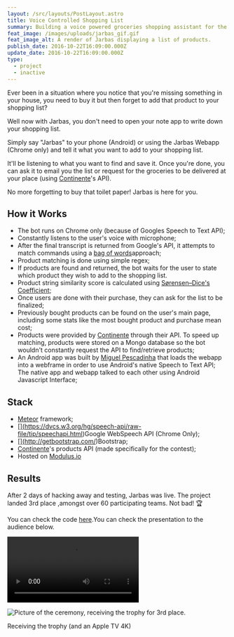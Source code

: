 ```yaml
---
layout: /src/layouts/PostLayout.astro
title: Voice Controlled Shopping List
summary: Building a voice powered groceries shopping assistant for the (defunct) Pixel Camp's 2016 Hackathon.
feat_image: /images/uploads/jarbas_gif.gif
feat_image_alt: A render of Jarbas displaying a list of products.
publish_date: 2016-10-22T16:09:00.000Z
update_date: 2016-10-22T16:09:00.000Z
type:
  - project
  - inactive
---
```


Ever been in a situation where you notice that you're missing something in your house, you need to buy it but then forget to add that product to your shopping list?

Well now with Jarbas, you don't need to open your note app to write down your shopping list.

Simply say "Jarbas" to your phone (Android) or using the Jarbas Webapp (Chrome only) and tell it what you want to add to your shopping list.

It'll be listening to what you want to find and save it. Once you're done, you can ask it to email you the list or request for the groceries to be delivered at your place (using <a href="https://www.continente.pt/" target="_blank">Continente</a>'s API).

No more forgetting to buy that toilet paper! Jarbas is here for you.

## How it Works

- The bot runs on Chrome only (because of Googles Speech to Text API);
- Constantly listens to the user's voice with microphone;
- After the final transcript is returned from Google's API, it attempts to match commands using a [](https://en.wikipedia.org/wiki/Bag-of-words_model)<a href="https://en.wikipedia.org/wiki/Bag-of-words_model" target="_blank">bag of words</a>approach;
- Product matching is done using simple regex;
- If products are found and returned, the bot waits for the user to state which product they wish to add to the shopping list.
- Product string similarity score is calculated using <a href="https://en.wikipedia.org/wiki/S%C3%B8rensen%E2%80%93Dice_coefficient" target="_blank">Sørensen–Dice's Coefficient</a>;
- Once users are done with their purchase, they can ask for the list to be finalized;
- Previously bought products can be found on the user's main page, including some stats like the most bought product and purchase mean cost;
- Products were provided by [](http://continente.pt/)<a href="https://www.continente.pt/" target="_blank">Continente</a> through their API. To speed up matching, products were stored on a Mongo database so the bot wouldn't constantly request the API to find/retrieve products;
- An Android app was built by <a href="https://www.linkedin.com/in/miguelpescadinha/" target="_blank">Miguel Pescadinha</a> that loads the webapp into a webframe in order to use Android's native Speech to Text API; The native app and webapp talked to each other using Android Javascript Interface;

## Stack

- [](https://www.meteor.com/)<a href="https://www.meteor.com/" target="_blank">Meteor</a> framework;
- <a href="https://dvcs.w3.org/hg/speech-api/raw-file/tip/speechapi.html" target="_blank">\[](https://dvcs.w3.org/hg/speech-api/raw-file/tip/speechapi.html)Google WebSpeech API</a> (Chrome Only);
- <a href="http://getbootstrap.com/" target="_blank">\[](http://getbootstrap.com/)Bootstrap</a>;
- <a href="https://www.continente.pt/" target="_blank">Continente</a>'s products API (made specifically for the contest);
- Hosted on <a href="https://blog.meteor.com/modulus-xervo-io-shutdown-dc968bfb725b" target="_blank">Modulus.io</a>

## Results

After 2 days of hacking away and testing, Jarbas was live. The project landed 3rd place ,amongst over 60 participating teams. Not bad! 🏆

You can check the code [](https://github.com/mstrlaw/jarbas)<a href="https://github.com/mstrlaw/jarbas" target="_blank">here</a>.You can check the presentation to the audience below.

<video src="/images/uploads/jarbas_pixels_camp_2016.mp4" controls></video>

![Picture of the ceremony, receiving the trophy for 3rd place.](/images/uploads/16649123_930313473771378_8878488857555919772_n.jpg 'Awards ceremony.')

<p class="u-ImageDescription">Receiving the trophy (and an Apple TV 4K)</p>
